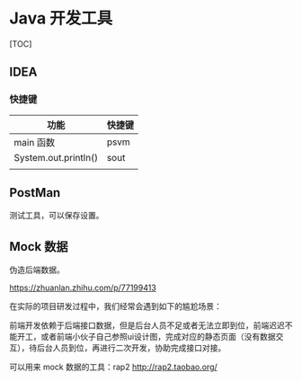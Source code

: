 # Java 开发工具

[TOC]

## IDEA

### 快捷键

| 功能                 | 快捷键 |
| -------------------- | ------ |
| main 函数            | psvm   |
| System.out.println() | sout   |
|                      |        |

## PostMan

测试工具，可以保存设置。



## Mock 数据

伪造后端数据。

https://zhuanlan.zhihu.com/p/77199413

在实际的项目研发过程中，我们经常会遇到如下的尴尬场景：

前端开发依赖于后端接口数据，但是后台人员不足或者无法立即到位，前端迟迟不能开工，或者前端小伙子自己参照ui设计图，完成对应的静态页面（没有数据交互），待后台人员到位，再进行二次开发，协助完成接口对接。

可以用来 mock 数据的工具：rap2 http://rap2.taobao.org/


